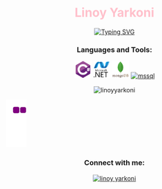<h1 align="center" style="color:pink">Linoy Yarkoni</h1>

<p align="center"> <a href="https://git.io/typing-svg"><img src="https://readme-typing-svg.demolab.com?font=Fira+Code&pause=1000&color=F771DE&center=true&vCenter=true&width=435&lines=Software+Developer" alt="Typing SVG" /></a></p>

<h3 align="center">Languages and Tools:</h3>
<p align="center"> <a href="https://www.w3schools.com/cs/" target="_blank" rel="noreferrer">
  <img src="https://raw.githubusercontent.com/devicons/devicon/master/icons/csharp/csharp-original.svg" alt="csharp" width="40" height="40"/></a>
  <a href="https://dotnet.microsoft.com/" target="_blank" rel="noreferrer">
    <img src="https://raw.githubusercontent.com/devicons/devicon/master/icons/dot-net/dot-net-original-wordmark.svg" alt="dotnet" width="40" height="40"/></a>
  <a href="https://www.mongodb.com/" target="_blank" rel="noreferrer">
    <img src="https://raw.githubusercontent.com/devicons/devicon/master/icons/mongodb/mongodb-original-wordmark.svg" alt="mongodb" width="40" height="40"/></a>
  <a href="https://www.microsoft.com/en-us/sql-server" target="_blank" rel="noreferrer">
    <img src="https://www.svgrepo.com/show/303229/microsoft-sql-server-logo.svg" alt="mssql" width="40" height="40"/></a></p>
    
<p align="center"><img align="center" src="https://github-readme-streak-stats.herokuapp.com/?user=linoyyarkoni&theme=radical&border_radius=6" alt="linoyyarkoni" /></p>

![snake gif](https://github.com/LinoyYarkoni/LinoyYarkoni/blob/output/github-contribution-grid-snake.gif)

<h3 align="center">Connect with me:</h3>
<p align="center">
<a href="https://linkedin.com/in/linoy-yarkoni" target="blank"><img align="center" src="https://raw.githubusercontent.com/rahuldkjain/github-profile-readme-generator/master/src/images/icons/Social/linked-in-alt.svg" alt="linoy yarkoni" height="30" width="40" /></a>
</p>
